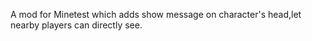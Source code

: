 A mod for Minetest which adds show message on character's head,let nearby players can directly see.
